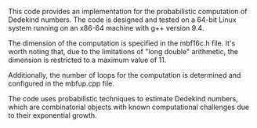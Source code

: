This code provides an implementation for the probabilistic computation of Dedekind numbers. The code is designed and tested on a 64-bit Linux system running on an x86-64 machine with g++ version 9.4.

The dimension of the computation is specified in the mbf16c.h file. It's worth noting that, due to the limitations of "long double" arithmetic, the dimension is restricted to a maximum value of 11.

Additionally, the number of loops for the computation is determined and configured in the mbfup.cpp file.

The code uses probabilistic techniques to estimate Dedekind numbers, which are combinatorial objects with known computational challenges due to their exponential growth.